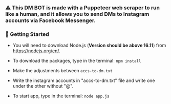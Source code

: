### ⚠️ This DM BOT is made with a Puppeteer web scraper to run like a human, and it allows you to send DMs to Instagram accounts via Facebook Messenger.

### 🔧 Getting Started

- You will need to download Node.js (**Version should be above 16.11**) from https://nodejs.org/en/.

- To download the packages, type in the terminal: `npm install `

- Make the adjustments between `accs-to-dm.txt`

- Write the instagram accounts in "accs-to-dm.txt" file and write one under the other without "@".

- To start app, type in the terminal: `node app.js `
